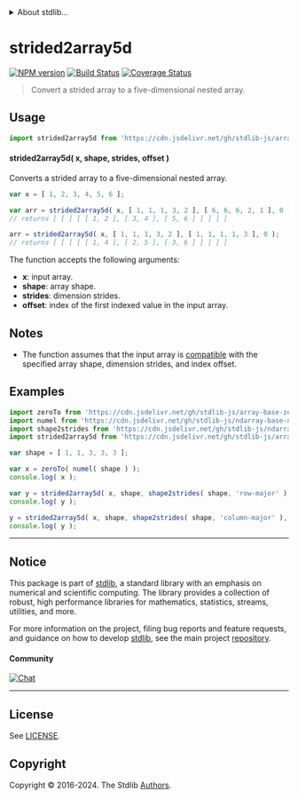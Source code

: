 <!--

@license Apache-2.0

Copyright (c) 2023 The Stdlib Authors.

Licensed under the Apache License, Version 2.0 (the "License");
you may not use this file except in compliance with the License.
You may obtain a copy of the License at

   http://www.apache.org/licenses/LICENSE-2.0

Unless required by applicable law or agreed to in writing, software
distributed under the License is distributed on an "AS IS" BASIS,
WITHOUT WARRANTIES OR CONDITIONS OF ANY KIND, either express or implied.
See the License for the specific language governing permissions and
limitations under the License.

-->


<details>
  <summary>
    About stdlib...
  </summary>
  <p>We believe in a future in which the web is a preferred environment for numerical computation. To help realize this future, we've built stdlib. stdlib is a standard library, with an emphasis on numerical and scientific computation, written in JavaScript (and C) for execution in browsers and in Node.js.</p>
  <p>The library is fully decomposable, being architected in such a way that you can swap out and mix and match APIs and functionality to cater to your exact preferences and use cases.</p>
  <p>When you use stdlib, you can be absolutely certain that you are using the most thorough, rigorous, well-written, studied, documented, tested, measured, and high-quality code out there.</p>
  <p>To join us in bringing numerical computing to the web, get started by checking us out on <a href="https://github.com/stdlib-js/stdlib">GitHub</a>, and please consider <a href="https://opencollective.com/stdlib">financially supporting stdlib</a>. We greatly appreciate your continued support!</p>
</details>

# strided2array5d

[![NPM version][npm-image]][npm-url] [![Build Status][test-image]][test-url] [![Coverage Status][coverage-image]][coverage-url] <!-- [![dependencies][dependencies-image]][dependencies-url] -->

> Convert a strided array to a five-dimensional nested array.

<section class="intro">

</section>

<!-- /.intro -->



<section class="usage">

## Usage

```javascript
import strided2array5d from 'https://cdn.jsdelivr.net/gh/stdlib-js/array-base-strided2array5d@deno/mod.js';
```

#### strided2array5d( x, shape, strides, offset )

Converts a strided array to a five-dimensional nested array.

```javascript
var x = [ 1, 2, 3, 4, 5, 6 ];

var arr = strided2array5d( x, [ 1, 1, 1, 3, 2 ], [ 6, 6, 6, 2, 1 ], 0 );
// returns [ [ [ [ [ 1, 2 ], [ 3, 4 ], [ 5, 6 ] ] ] ] ]

arr = strided2array5d( x, [ 1, 1, 1, 3, 2 ], [ 1, 1, 1, 1, 3 ], 0 );
// returns [ [ [ [ [ 1, 4 ], [ 2, 5 ], [ 3, 6 ] ] ] ] ]
```

The function accepts the following arguments:

-   **x**: input array.
-   **shape**: array shape.
-   **strides**: dimension strides.
-   **offset**: index of the first indexed value in the input array.

</section>

<!-- /.usage -->

<section class="notes">

## Notes

-   The function assumes that the input array is [compatible][@stdlib/ndarray/base/assert/is-buffer-length-compatible] with the specified array shape, dimension strides, and index offset.

</section>

<!-- /.notes -->

<section class="examples">

## Examples

<!-- eslint no-undef: "error" -->

```javascript
import zeroTo from 'https://cdn.jsdelivr.net/gh/stdlib-js/array-base-zero-to@deno/mod.js';
import numel from 'https://cdn.jsdelivr.net/gh/stdlib-js/ndarray-base-numel@deno/mod.js';
import shape2strides from 'https://cdn.jsdelivr.net/gh/stdlib-js/ndarray-base-shape2strides@deno/mod.js';
import strided2array5d from 'https://cdn.jsdelivr.net/gh/stdlib-js/array-base-strided2array5d@deno/mod.js';

var shape = [ 1, 1, 3, 3, 3 ];

var x = zeroTo( numel( shape ) );
console.log( x );

var y = strided2array5d( x, shape, shape2strides( shape, 'row-major' ), 0 );
console.log( y );

y = strided2array5d( x, shape, shape2strides( shape, 'column-major' ), 0 );
console.log( y );
```

</section>

<!-- /.examples -->

<!-- Section for related `stdlib` packages. Do not manually edit this section, as it is automatically populated. -->

<section class="related">

</section>

<!-- /.related -->

<!-- Section for all links. Make sure to keep an empty line after the `section` element and another before the `/section` close. -->


<section class="main-repo" >

* * *

## Notice

This package is part of [stdlib][stdlib], a standard library with an emphasis on numerical and scientific computing. The library provides a collection of robust, high performance libraries for mathematics, statistics, streams, utilities, and more.

For more information on the project, filing bug reports and feature requests, and guidance on how to develop [stdlib][stdlib], see the main project [repository][stdlib].

#### Community

[![Chat][chat-image]][chat-url]

---

## License

See [LICENSE][stdlib-license].


## Copyright

Copyright &copy; 2016-2024. The Stdlib [Authors][stdlib-authors].

</section>

<!-- /.stdlib -->

<!-- Section for all links. Make sure to keep an empty line after the `section` element and another before the `/section` close. -->

<section class="links">

[npm-image]: http://img.shields.io/npm/v/@stdlib/array-base-strided2array5d.svg
[npm-url]: https://npmjs.org/package/@stdlib/array-base-strided2array5d

[test-image]: https://github.com/stdlib-js/array-base-strided2array5d/actions/workflows/test.yml/badge.svg?branch=v0.2.2
[test-url]: https://github.com/stdlib-js/array-base-strided2array5d/actions/workflows/test.yml?query=branch:v0.2.2

[coverage-image]: https://img.shields.io/codecov/c/github/stdlib-js/array-base-strided2array5d/main.svg
[coverage-url]: https://codecov.io/github/stdlib-js/array-base-strided2array5d?branch=main

<!--

[dependencies-image]: https://img.shields.io/david/stdlib-js/array-base-strided2array5d.svg
[dependencies-url]: https://david-dm.org/stdlib-js/array-base-strided2array5d/main

-->

[chat-image]: https://img.shields.io/gitter/room/stdlib-js/stdlib.svg
[chat-url]: https://app.gitter.im/#/room/#stdlib-js_stdlib:gitter.im

[stdlib]: https://github.com/stdlib-js/stdlib

[stdlib-authors]: https://github.com/stdlib-js/stdlib/graphs/contributors

[umd]: https://github.com/umdjs/umd
[es-module]: https://developer.mozilla.org/en-US/docs/Web/JavaScript/Guide/Modules

[deno-url]: https://github.com/stdlib-js/array-base-strided2array5d/tree/deno
[deno-readme]: https://github.com/stdlib-js/array-base-strided2array5d/blob/deno/README.md
[umd-url]: https://github.com/stdlib-js/array-base-strided2array5d/tree/umd
[umd-readme]: https://github.com/stdlib-js/array-base-strided2array5d/blob/umd/README.md
[esm-url]: https://github.com/stdlib-js/array-base-strided2array5d/tree/esm
[esm-readme]: https://github.com/stdlib-js/array-base-strided2array5d/blob/esm/README.md
[branches-url]: https://github.com/stdlib-js/array-base-strided2array5d/blob/main/branches.md

[stdlib-license]: https://raw.githubusercontent.com/stdlib-js/array-base-strided2array5d/main/LICENSE

[@stdlib/ndarray/base/assert/is-buffer-length-compatible]: https://github.com/stdlib-js/ndarray-base-assert-is-buffer-length-compatible/tree/deno

</section>

<!-- /.links -->
